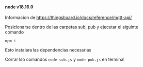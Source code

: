#### node v18.16.0

Informacion de https://thingsboard.io/docs/reference/mqtt-api/ 


Posicionarse dentro de las carpetas sub, pub y ejecutar el siguinte comando
```
npm i
```
Esto instalara las dependencias necesarias

Corrar lso comandos `node sub.js` y `node pub.js` en terminal 
